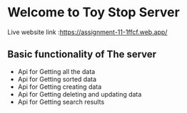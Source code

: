 
# Welcome to Toy Stop Server

Live website link :https://assignment-11-1ffcf.web.app/

## Basic functionality of The server
 * Api for Getting all the data
 * Api for Getting sorted data
 * Api for Getting creating data
 * Api for Getting deleting and updating data
 * Api for Getting search results


